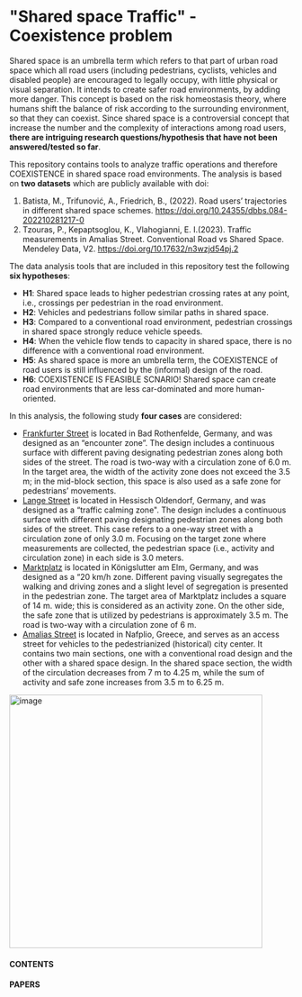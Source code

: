 # "Shared space Traffic" - Coexistence problem

Shared space is an umbrella term which refers to that part of urban road space which all road users (including pedestrians, cyclists, vehicles and disabled people) are encouraged to legally occupy, with little physical or visual separation. It intends to create safer road environments, by adding more danger. This concept is based on the risk homeostasis theory, where humans shift the balance of risk according to the surrounding environment, so that they can coexist. Since shared space is a controversial concept that increase the number and the complexity of interactions among road users, **there are intriguing research questions/hypothesis that have not been answered/tested so far**. 

This repository contains tools to analyze traffic operations and therefore COEXISTENCE in shared space road environments. The analysis is based on **two datasets** which are publicly available with doi:
1) Batista, M., Trifunović, A., Friedrich, B., (2022). Road users’ trajectories in different shared space schemes. https://doi.org/10.24355/dbbs.084-202210281217-0
2) Tzouras, P., Kepaptsoglou, K., Vlahogianni, E. I.(2023). Traffic measurements in Amalias Street. Conventional Road vs Shared Space. Mendeley Data, V2. https://doi.org/10.17632/n3wzjd54pj.2

The data analysis tools that are included in this repository test the following **six hypotheses**:
- **H1**: Shared space leads to higher pedestrian crossing rates at any point, i.e., crossings per pedestrian in the road environment.
- **H2**: Vehicles and pedestrians follow similar paths in shared space.
- **H3**: Compared to a conventional road environment, pedestrian crossings in shared space strongly reduce vehicle speeds.
- **H4**: When the vehicle flow tends to capacity in shared space, there is no difference with a conventional road environment.
- **H5**: As shared space is more an umbrella term, the COEXISTENCE of road users is still influenced by the (informal) design of the road.
- **H6**: COEXISTENCE IS FEASIBLE SCNARIO! Shared space can create road environments that are less car-dominated and more human-oriented.

In this analysis, the following study **four cases** are considered:
- [Frankfurter Street](https://www.openstreetmap.org/#map=18/52.10746/8.16162) is located in Bad Rothenfelde, Germany, and was designed as an “encounter zone”. The design includes a continuous surface with different paving designating pedestrian zones along both sides of the street. The road is two-way with a circulation zone of 6.0 m. In the target area, the width of the activity zone does not exceed the 3.5 m; in the mid-block section, this space is also used as a safe zone for pedestrians’ movements.
- [Lange Street](https://www.openstreetmap.org/#map=18/52.16817/9.24980) is located in Hessisch Oldendorf, Germany, and was designed as a “traffic calming zone". The design includes a continuous surface with different paving designating pedestrian zones along both sides of the street. This case refers to a one-way street with a circulation zone of only 3.0 m. Focusing on the target zone where measurements are collected, the pedestrian space (i.e., activity and circulation zone) in each side is 3.0 meters.
- [Marktplatz](https://www.openstreetmap.org/#map=18/52.25022/10.81891) is located in Königslutter am Elm, Germany, and was designed as a “20 km/h zone. Different paving visually segregates the walking and driving zones and a slight level of segregation is presented in the pedestrian zone. The target area of Marktplatz includes a square of 14 m. wide; this is considered as an activity zone. On the other side, the safe zone that is utilized by pedestrians is approximately 3.5 m. The road is two-way with a circulation zone of 6 m.
- [Amalias Street](https://www.openstreetmap.org/#map=19/37.56608/22.79967) is located in Nafplio, Greece, and serves as an access street for vehicles to the pedestrianized (historical) city center. It contains two main sections, one with a conventional road design and the other with a shared space design. In the shared space section, the width of the circulation decreases from 7 m to 4.25 m, while the sum of activity and safe zone increases from 3.5 m to 6.25 m.

<img width="450" alt="image" src="https://user-images.githubusercontent.com/63541107/227502726-1de18f10-35a4-49e1-81ed-29969812e162.png">

#### CONTENTS

#### PAPERS
